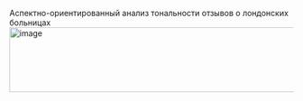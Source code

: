 Аспектно-ориентированный анализ тональности отзывов о лондонских больницах<img width="1958" height="115" alt="image" src="https://github.com/user-attachments/assets/4a950984-afac-4e67-aad5-87131136d9b0" />
